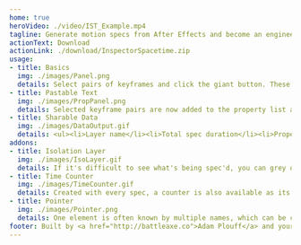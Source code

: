 ```yaml
---
home: true
heroVideo: ./video/IST_Example.mp4
tagline: Generate motion specs from After Effects and become an engineer's best friend
actionText: Download
actionLink: ./download/InspectorSpacetime.zip
usage:
- title: Basics
  img: ./images/Panel.png
  details: Select pairs of keyframes and click the giant button. These keyframe values will be collected within a floating panel and may be copied out as text or added to a renderable blue side panel in a duplicate comp.
- title: Pastable Text
  img: ./images/PropPanel.png
  details: Selected keyframe pairs are now added to the property list as plain text. Additional keys may be added to the list and the overall duration and delay of each key pair will update <br /><br /><b>Note- Live text is dead</b> as of v2.1, the live text panel has been removed because it was a major pain to get useable data from all those expressions.
- title: Sharable Data
  img: ./images/DataOutput.gif
  details: <ul><li>Layer name</li><li>Total spec duration</li><li>Property name</li><li>Delay time (from the event)</li><li>Duration of keyframe pair</li><li>Value change</li><li>Cubic bezier easing curve</li></ul>
addons:
- title: Isolation Layer
  img: ./images/IsoLayer.gif
  details: If it's difficult to see what's being spec'd, you can grey out the layers below what you want to focus on. To isolate layers, click to add an isolation adjustment layer and drag it below your focused layers.
- title: Time Counter
  img: ./images/TimeCounter.gif
  details: Created with every spec, a counter is also available as its own layer. Create a millisecond counter with a defined start and end point. Start the timer at the beginning of the transition to easily illustrate the global start time.
- title: Pointer
  img: ./images/Pointer.png
  details: One element is often known by multiple names, which can be confusing. Click the pointer button to draw lines between spec data and visual elements.
footer: Built by <a href="http://battleaxe.co">Adam Plouff</a> and your friends at <a href="https://wearesumux.appspot.com/">Google motion design</a>
---
```

